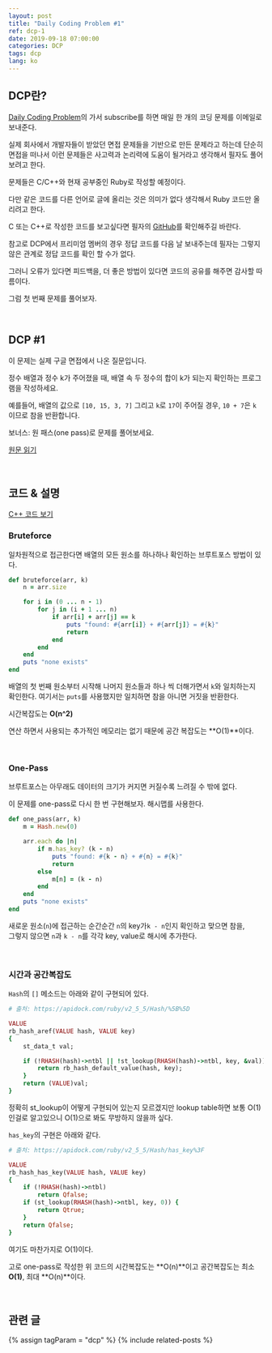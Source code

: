 ```yaml
---
layout: post
title: "Daily Coding Problem #1"
ref: dcp-1
date: 2019-09-18 07:00:00
categories: DCP
tags: dcp
lang: ko
---
```


## DCP란?
[Daily Coding Problem](https://www.dailycodingproblem.com)의 가서 subscribe를 하면 매일 한 개의 코딩 문제를 이메일로 보내준다. 

실제 회사에서 개발자들이 받았던 면접 문제들을 기반으로 만든 문제라고 하는데 단순히 면접을 떠나서 
이런 문제들은 사고력과 논리력에 도움이 될거라고 생각해서 필자도 풀어보려고 한다.

문제들은 C/C++와 현재 공부중인 Ruby로 작성할 예정이다.

다만 같은 코드를 다른 언어로 글에 올리는 것은 의미가 없다 생각해서 Ruby 코드만 올리려고 한다.

C 또는 C++로 작성한 코드를 보고싶다면 필자의 [GitHub](https://github.com/muicode/DCP)를 확인해주길 바란다.

참고로 DCP에서 프리미엄 멤버의 경우 정답 코드를 다음 날 보내주는데 필자는 그렇지 않은 관계로 정답 코드를 확인 할 수가 없다.

그러니 오류가 있다면 피드백을, 더 좋은 방법이 있다면 코드의 공유를 해주면 감사할 따름이다.

그럼 첫 번째 문제를 풀어보자.

<br>

## DCP #1
이 문제는 실제 구글 면접에서 나온 질문입니다.

정수 배열과 정수 k가 주어졌을 때, 배열 속 두 정수의 합이 k가 되는지 확인하는 프로그램을 작성하세요.

예를들어, 배열의 값으로 `[10, 15, 3, 7]` 그리고 `k`로 `17`이 주어질 경우, `10 + 7`은 `k` 이므로 참을 반환합니다.

보너스: 원 패스(one pass)로 문제를 풀어보세요.

[원문 읽기](en-dcp-1.html#dcp1)

 <br>

## 코드 & 설명
[C++ 코드 보기](https://github.com/muicode/DCP/blob/master/problem1/dcp1.cpp)

### Bruteforce
일차원적으로 접근한다면 배열의 모든 원소를 하나하나 확인하는 브루트포스 방법이 있다.

```ruby
def bruteforce(arr, k)
    n = arr.size

    for i in (0 ... n - 1)
        for j in (i + 1 ... n)
            if arr[i] + arr[j] == k
                puts "found: #{arr[i]} + #{arr[j]} = #{k}"
                return
            end
        end
    end
    puts "none exists"
end
```

배열의 첫 번째 원소부터 시작해 나머지 원소들과 하나 씩 더해가면서 `k`와 일치하는지 확인한다.
여기서는 `puts`를 사용했지만 일치하면 참을 아니면 거짓을 반환한다.

시간복잡도는 **O(n^2)** 

연산 하면서 사용되는 추가적인 메모리는 없기 때문에 공간 복잡도는 **O(1)**이다.

<br>

### One-Pass

브루트포스는 아무래도 데이터의 크기가 커지면 커질수록 느려질 수 밖에 없다.

이 문제를 one-pass로 다시 한 번 구현해보자. 해시맵를 사용한다.

```ruby
def one_pass(arr, k)
    m = Hash.new(0)

    arr.each do |n|
        if m.has_key? (k - n)
            puts "found: #{k - n} + #{n} = #{k}"
            return
        else
            m[n] = (k - n)
        end
    end
    puts "none exists"
end
```

새로운 원소(`n`)에 접근하는 순간순간 `n`의  key가`k - n`인지 확인하고 맞으면 참을, <br>
그렇지 않으면 `n`과 `k - n`를 각각 key, value로 해시에 추가한다.

<br>

### 시간과 공간복잡도

`Hash`의 `[]` 메소드는 아래와 같이 구현되어 있다.

```ruby
# 출처: https://apidock.com/ruby/v2_5_5/Hash/%5B%5D

VALUE
rb_hash_aref(VALUE hash, VALUE key)
{
    st_data_t val;

    if (!RHASH(hash)->ntbl || !st_lookup(RHASH(hash)->ntbl, key, &val)) {
        return rb_hash_default_value(hash, key);
    }
    return (VALUE)val;
}
```

정확히 st_lookup이 어떻게 구현되어 있는지 모르겠지만 lookup table하면 보통 O(1)인걸로 알고있으니 O(1)으로 봐도 무방하지 않을까 싶다.

`has_key`의 구현은 아래와 같다.
```ruby
# 출처: https://apidock.com/ruby/v2_5_5/Hash/has_key%3F

VALUE
rb_hash_has_key(VALUE hash, VALUE key)
{
    if (!RHASH(hash)->ntbl)
        return Qfalse;
    if (st_lookup(RHASH(hash)->ntbl, key, 0)) {
        return Qtrue;
    }
    return Qfalse;
}
```

여기도 마찬가지로 O(1)이다.

고로 one-pass로 작성한 위 코드의 시간복잡도는 **O(n)**이고 공간복잡도는 최소 **O(1)**, 최대 **O(n)**이다.

<br>

## 관련 글 <a id="related"></a>
{% assign tagParam = "dcp" %}
{% include related-posts %}
